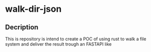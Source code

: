 # walk-dir-json

## Decription

This is repository is intend to create a POC of using rust to walk a file system and deliver the result trough an FASTAPI like